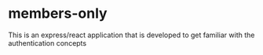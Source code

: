 # members-only
This is an express/react application that is developed to get familiar with the authentication concepts

